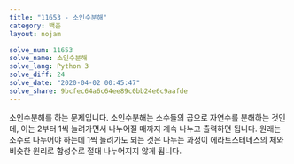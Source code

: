 ```yaml
---
title: "11653 - 소인수분해"
category: 백준
layout: nojam

solve_num: 11653
solve_name: 소인수분해
solve_lang: Python 3
solve_diff: 24
solve_date: "2020-04-02 00:45:47"
solve_share: 9bcfec64a6c64ee89c0bb24e6c9aafde
---
```


소인수분해를 하는 문제입니다. 소인수분해는 소수들의 곱으로 자연수를 분해하는 것인데, 이는 2부터 1씩 늘려가면서 나누어질 때까지 계속 나누고 출력하면 됩니다. 원래는 소수로 나누어야 하는데 1씩 늘려가도 되는 것은 나누는 과정이 에라토스테네스의 체와 비슷한 원리로 합성수로 절대 나누어지지 않게 됩니다.

